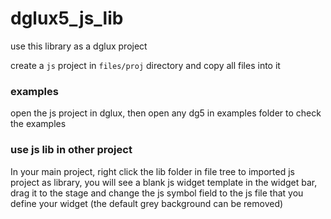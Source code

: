 # dglux5_js_lib

use this library as a dglux project

create a `js` project in `files/proj` directory and copy all files into it


### examples

open the js project in dglux, then open any dg5 in examples folder to check the examples

### use js lib in other project

In your main project, right click the lib folder in file tree to imported js project as library, you will see a blank js widget template in the widget bar, drag it to the stage and change the js symbol field to the js file that you define your widget (the default grey background can be removed)
